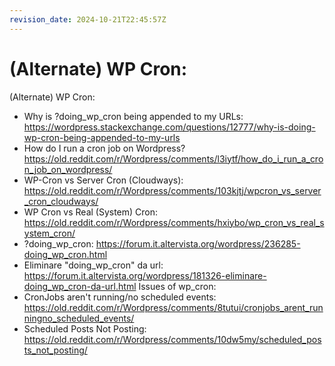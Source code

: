 ```yaml
---
revision_date: 2024-10-21T22:45:57Z
---
```

# (Alternate) WP Cron:
(Alternate) WP Cron:
* Why is ?doing_wp_cron being appended to my URLs: https://wordpress.stackexchange.com/questions/12777/why-is-doing-wp-cron-being-appended-to-my-urls
* How do I run a cron job on Wordpress? https://old.reddit.com/r/Wordpress/comments/l3iytf/how_do_i_run_a_cron_job_on_wordpress/
* WP-Cron vs Server Cron (Cloudways): https://old.reddit.com/r/Wordpress/comments/103kjtj/wpcron_vs_server_cron_cloudways/
* WP Cron vs Real (System) Cron: https://old.reddit.com/r/Wordpress/comments/hxiybo/wp_cron_vs_real_system_cron/
* ?doing_wp_cron: https://forum.it.altervista.org/wordpress/236285-doing_wp_cron.html
* Eliminare "doing_wp_cron" da url: https://forum.it.altervista.org/wordpress/181326-eliminare-doing_wp_cron-da-url.html
Issues of wp_cron:
* CronJobs aren't running/no scheduled events: https://old.reddit.com/r/Wordpress/comments/8tutui/cronjobs_arent_runningno_scheduled_events/
* Scheduled Posts Not Posting: https://old.reddit.com/r/Wordpress/comments/10dw5my/scheduled_posts_not_posting/